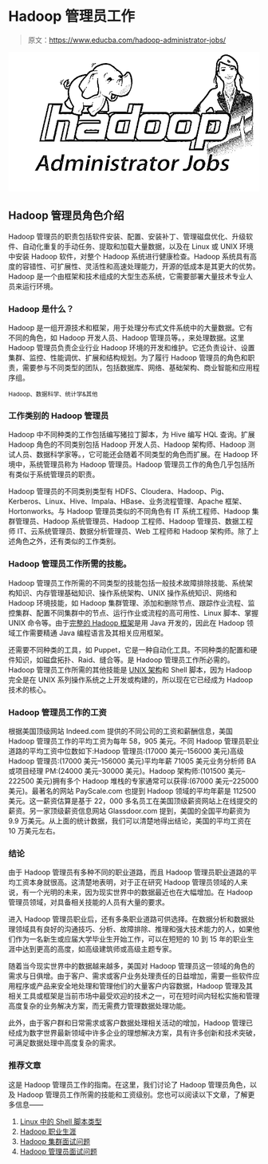 # Hadoop 管理员工作

> 原文：<https://www.educba.com/hadoop-administrator-jobs/>

![Hadoop Administrator Jobs](img/15a0e489ba95b339cc2fc9064ce653cb.png)



## Hadoop 管理员角色介绍

Hadoop 管理员的职责包括软件安装、配置、安装补丁、管理磁盘优化、升级软件、自动化重复的手动任务、提取和加载大量数据，以及在 Linux 或 UNIX 环境中安装 Hadoop 软件，对整个 Hadoop 系统进行健康检查。Hadoop 系统具有高度的容错性、可扩展性、灵活性和高速处理能力，开源的低成本是其更大的优势。Hadoop 是一个由框架和技术组成的大型生态系统，它需要部署大量技术专业人员来运行环境。

### Hadoop 是什么？

Hadoop 是一组开源技术和框架，用于处理分布式文件系统中的大量数据。它有不同的角色，如 Hadoop 开发人员、Hadoop 管理员等。，来处理数据。这里 Hadoop 管理员负责企业行业 Hadoop 环境的开发和维护。它还负责设计、设置集群、监控、性能调优、扩展和结构规划。为了履行 Hadoop 管理员的角色和职责，需要参与不同类型的团队，包括数据库、网络、基础架构、商业智能和应用程序组。

<small>Hadoop、数据科学、统计学&其他</small>

### 工作类别的 Hadoop 管理员

Hadoop 中不同种类的工作包括编写猪拉丁脚本，为 Hive 编写 HQL 查询。扩展 Hadoop 角色的不同类别包括 Hadoop 开发人员、Hadoop 架构师、Hadoop 测试人员、数据科学家等。，它可能还会随着不同类型的角色而扩展。在 Hadoop 环境中，系统管理员称为 Hadoop 管理员。Hadoop 管理员工作的角色几乎包括所有类似于系统管理员的职责。

Hadoop 管理员的不同类别类型有 HDFS、Cloudera、Hadoop、Pig、Kerberos、Linux、Hive、Impala、HBase、业务流程管理、Apache 框架、Hortonworks。与 Hadoop 管理员类似的不同角色有 IT 系统工程师、Hadoop 集群管理员、Hadoop 系统管理员、Hadoop 工程师、Hadoop 管理员、数据工程师 IT、云系统管理员、数据分析管理员、Web 工程师和 Hadoop 架构师。除了上述角色之外，还有类似的工作类别。

### Hadoop 管理员工作所需的技能。

Hadoop 管理员工作所需的不同类型的技能包括一般技术故障排除技能、系统架构知识、内存管理基础知识、操作系统架构、UNIX 操作系统知识、网络和 Hadoop 环境技能，如 Hadoop 集群管理、添加和删除节点、跟踪作业流程、监控集群、配置不同集群中的节点、运行作业或流程的高可用性、Linux 脚本、掌握 UNIX 命令等。由于[完整的 Hadoop 框架](https://www.educba.com/hadoop-framework/)是用 Java 开发的，因此在 Hadoop 领域工作需要精通 Java 编程语言及其相关应用框架。

还需要不同种类的工具，如 Puppet，它是一种自动化工具。不同种类的配置和硬件知识，如磁盘拓扑、Raid、缝合等。是 Hadoop 管理员工作所必需的。Hadoop 管理员工作所需的其他技能是 [UNIX 架构](https://www.educba.com/unix-architecture/)和 Shell 脚本，因为 Hadoop 完全是在 UNIX 系列操作系统之上开发或构建的，所以现在它已经成为 Hadoop 技术的核心。

### Hadoop 管理员工作的工资

根据美国顶级网站 Indeed.com 提供的不同公司的工资和薪酬信息，美国 Hadoop 管理员工作的平均工资为每年 58，905 美元。不同 Hadoop 管理员职业道路的平均工资中位数如下:Hadoop 管理员:(17000 美元–156000 美元)高级 Hadoop 管理员:(17000 美元–156000 美元)平均年薪 71005 美元业务分析师 BA 或项目经理 PM:(24000 美元–30000 美元)。Hadoop 架构师:(101500 美元–222500 美元)拥有多个 Hadoop 堆栈的专家通常可以获得:(67000 美元–225000 美元)。最著名的网站 PayScale.com 也提到 Hadoop 领域的平均年薪是 112500 美元。这一薪资估算是基于 22，000 多名员工在美国顶级薪资网站上在线提交的薪资。另一家顶级薪资信息网站 Glassdoor.com 提到，美国的全国平均薪资为 9.9 万美元。从上面的统计数据，我们可以清楚地得出结论，美国的平均工资在 10 万美元左右。

### 结论

由于 Hadoop 管理员有多种不同的职业道路，而且 Hadoop 管理员职业道路的平均工资本身就很高。这清楚地表明，对于正在研究 Hadoop 管理员领域的人来说，有一个光明的未来，因为现实世界中的数据最近也在大幅增加。在 Hadoop 管理员领域，对具备相关技能的人员有大量的要求。

进入 Hadoop 管理员职业后，还有多条职业道路可供选择。在数据分析和数据处理领域具有良好的沟通技巧、分析、故障排除、推理和强大技术能力的人，如果他们作为一名新生或应届大学毕业生开始工作，可以在短短的 10 到 15 年的职业生涯中达到更高的高度，如高级建筑师或高级主题专家。

随着当今现实世界中的数据越来越多，美国对 Hadoop 管理员这一领域的角色的需求与日俱增。由于客户、需求或客户业务处理责任的日益增加，需要一些软件应用程序或产品来安全地处理和管理他们的大量客户内容数据，Hadoop 管理及其相关工具或框架是当前市场中最受欢迎的技术之一，可在短时间内轻松实施和管理高度复杂的业务解决方案，而无需费力管理数据处理功能。

此外，由于客户群和日常需求或客户数据处理相关活动的增加，Hadoop 管理已经成为数字世界最新领域中许多企业的理想解决方案，具有许多创新和技术突破，可满足数据处理中高度复杂的需求。

### 推荐文章

这是 Hadoop 管理员工作的指南。在这里，我们讨论了 Hadoop 管理员角色，以及 Hadoop 管理员工作所需的技能和工资级别。您也可以阅读以下文章，了解更多信息——

1.  [Linux 中的 Shell 脚本类型](https://www.educba.com/shell-scripting-in-linux/)
2.  [Hadoop 职业生涯](https://www.educba.com/career-in-hadoop/)
3.  [Hadoop 集群面试问题](https://www.educba.com/hadoop-cluster-interview-questions/)
4.  [Hadoop 管理员面试问题](https://www.educba.com/hadoop-admin-interview-questions/)





